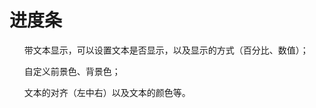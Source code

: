 # 进度条
<ol>带文本显示，可以设置文本是否显示，以及显示的方式（百分比、数值）；</ol>
<ol>自定义前景色、背景色；</ol>
<ol>文本的对齐（左中右）以及文本的颜色等。</ol>

